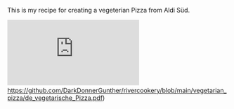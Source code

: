 This is my recipe for creating a vegeterian Pizza from Aldi Süd.

![de_vegetarische_Pizza](https://github.com/DarkDonnerGunther/rivercookery/blob/main/vegetarian_pizza/de_vegetarische_Pizza.pdf)https://github.com/DarkDonnerGunther/rivercookery/blob/main/vegetarian_pizza/de_vegetarische_Pizza.pdf)
